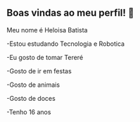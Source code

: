  ## Boas vindas ao meu perfil! 💞

Meu nome é Heloisa Batista

-Estou estudando Tecnologia e Robotica

-Eu gosto de tomar Tereré

-Gosto de ir em festas

-Gosto de animais

-Gosto de doces 

-Tenho 16 anos 
